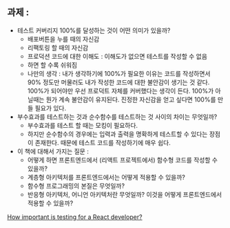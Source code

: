
## 과제 : 

- 테스트 커버리지 100%를 달성하는 것이 어떤 의미가 있을까? 
	- 배포버튼을 누를 때의 자신감 
	- 리팩토링 할 때의 자신감 
	- 프로덕션 코드에 대한 이해도 : 이해도가 없으면 테스트를 작성할 수 없음 
	- 하면 할 수록 쉬워짐 
	- 나만의 생각 : 내가 생각하기에 100%가 필요한 이유는 코드를 작성하면서 90% 정도만 머물러도 내가 작성한 코드에 대한 불안감이 생기는 것 같다. 100%가 되어야만 우선 프로덕트 자체를 커버했다는 생각이 든다. 100%가 아닐때는 뭔가 계속 불안감이 유지된다. 진정한 자신감을 얻고 싶다면 100%를 만들 필요가 있다. 
- 부수효과를 테스트하는 것과 순수함수를 테스트하는 것 사이의 차이는 무엇일까? 
	- 부수효과를 테스트 할 때는 모킹이 필요하다. 
	- 하지만 순수함수의 경우에는 입력과 출력을 명확하게 테스트할 수 있다는 장점이 존재한다. 때문에 테스트 코드를 작성하기에 매우 쉽다. 
- 이 책에 대해서 가지는 질문 : 
	- 어떻게 하면 프론트엔드에서 (리액트 프로젝트에서) 함수형 코드를 작성할 수 있을까? 
	- 계층형 아키텍처를 프론트엔드에서는 어떻게 적용할 수 있을까?
	- 함수형 프로그래밍의 본질은 무엇일까? 
	- 반응형 아키텍처, 어니언 아키텍처란 무엇일까? 이것을 어떻게 프론트엔드에서 적용할 수 있을까? 


[How important is testing for a React developer?](https://joaoforja.com/blog/how-important-is-testing-for-a-react-developer) 




